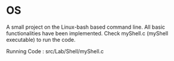 # OS

A small project on the Linux-bash based command line.
All basic functionalities have been implemented.
Check myShell.c (myShell executable) to run the code.

Running Code : src/Lab/Shell/myShell.c
